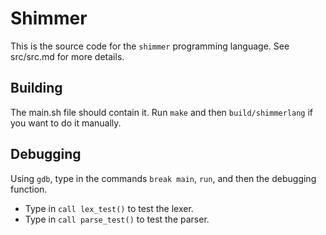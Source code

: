 # Shimmer
This is the source code for the `shimmer`
programming language.
See src/src.md for more details.

## Building
The main.sh file should contain it.
Run `make` and then `build/shimmerlang`
if you want to do it manually.

## Debugging
Using `gdb`, type in the commands
`break main`, `run`,
and then the debugging function.
* Type in `call lex_test()` to test the lexer.
* Type in `call parse_test()` to test the parser.
